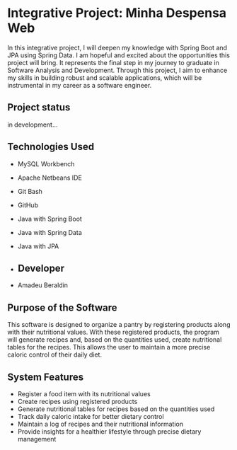# Integrative Project: Minha Despensa Web
In this integrative project, I will deepen my knowledge with Spring Boot and JPA using Spring Data. I am hopeful and excited about the opportunities this project will bring. It represents the final step in my journey to graduate in Software Analysis and Development. Through this project, I aim to enhance my skills in building robust and scalable applications, which will be instrumental in my career as a software engineer.

## Project status
in development...

## Technologies Used

-  MySQL Workbench
-  Apache Netbeans IDE
-  Git Bash
-  GitHub
-  Java with Spring Boot
-  Java with Spring Data
- Java with JPA

- ## Developer
- Amadeu Beraldin

## Purpose of the Software
This software is designed to organize a pantry by registering products along with their nutritional values. With these registered products, the program will generate recipes and, based on the quantities used, create nutritional tables for the recipes. This allows the user to maintain a more precise caloric control of their daily diet.

## System Features
- Register a food item with its nutritional values
- Create recipes using registered products
- Generate nutritional tables for recipes based on the quantities used
- Track daily caloric intake for better dietary control
- Maintain a log of recipes and their nutritional information
- Provide insights for a healthier lifestyle through precise dietary management
